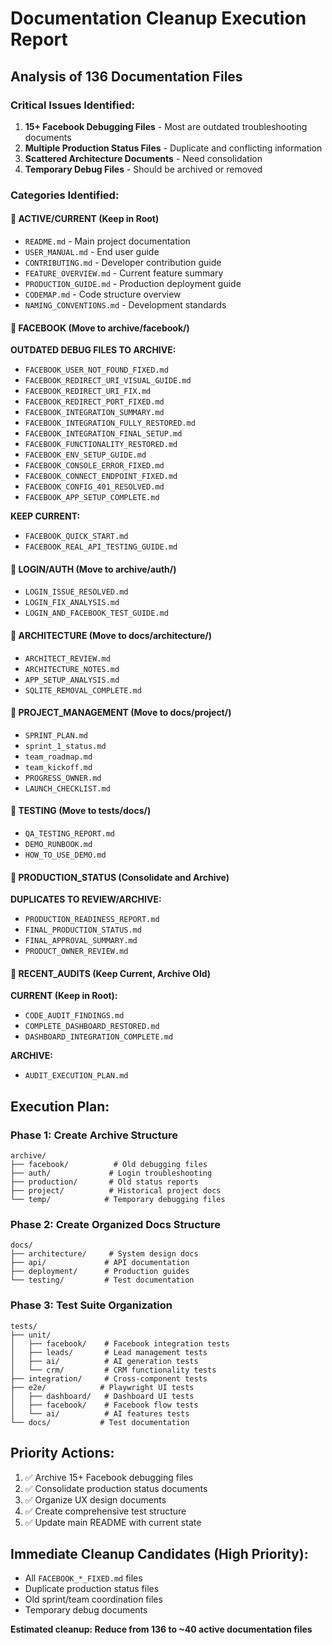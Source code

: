 # Documentation Cleanup Execution Report

## Analysis of 136 Documentation Files

### Critical Issues Identified:
1. **15+ Facebook Debugging Files** - Most are outdated troubleshooting documents
2. **Multiple Production Status Files** - Duplicate and conflicting information
3. **Scattered Architecture Documents** - Need consolidation
4. **Temporary Debug Files** - Should be archived or removed

### Categories Identified:

#### 📁 ACTIVE/CURRENT (Keep in Root)
- `README.md` - Main project documentation
- `USER_MANUAL.md` - End user guide
- `CONTRIBUTING.md` - Developer contribution guide
- `FEATURE_OVERVIEW.md` - Current feature summary
- `PRODUCTION_GUIDE.md` - Production deployment guide
- `CODEMAP.md` - Code structure overview
- `NAMING_CONVENTIONS.md` - Development standards

#### 📁 FACEBOOK (Move to archive/facebook/)
**OUTDATED DEBUG FILES TO ARCHIVE:**
- `FACEBOOK_USER_NOT_FOUND_FIXED.md`
- `FACEBOOK_REDIRECT_URI_VISUAL_GUIDE.md`
- `FACEBOOK_REDIRECT_URI_FIX.md`
- `FACEBOOK_REDIRECT_PORT_FIXED.md`
- `FACEBOOK_INTEGRATION_SUMMARY.md`
- `FACEBOOK_INTEGRATION_FULLY_RESTORED.md`
- `FACEBOOK_INTEGRATION_FINAL_SETUP.md`
- `FACEBOOK_FUNCTIONALITY_RESTORED.md`
- `FACEBOOK_ENV_SETUP_GUIDE.md`
- `FACEBOOK_CONSOLE_ERROR_FIXED.md`
- `FACEBOOK_CONNECT_ENDPOINT_FIXED.md`
- `FACEBOOK_CONFIG_401_RESOLVED.md`
- `FACEBOOK_APP_SETUP_COMPLETE.md`

**KEEP CURRENT:**
- `FACEBOOK_QUICK_START.md`
- `FACEBOOK_REAL_API_TESTING_GUIDE.md`

#### 📁 LOGIN/AUTH (Move to archive/auth/)
- `LOGIN_ISSUE_RESOLVED.md`
- `LOGIN_FIX_ANALYSIS.md`
- `LOGIN_AND_FACEBOOK_TEST_GUIDE.md`

#### 📁 ARCHITECTURE (Move to docs/architecture/)
- `ARCHITECT_REVIEW.md`
- `ARCHITECTURE_NOTES.md`
- `APP_SETUP_ANALYSIS.md`
- `SQLITE_REMOVAL_COMPLETE.md`

#### 📁 PROJECT_MANAGEMENT (Move to docs/project/)
- `SPRINT_PLAN.md`
- `sprint_1_status.md`
- `team_roadmap.md`
- `team_kickoff.md`
- `PROGRESS_OWNER.md`
- `LAUNCH_CHECKLIST.md`

#### 📁 TESTING (Move to tests/docs/)
- `QA_TESTING_REPORT.md`
- `DEMO_RUNBOOK.md`
- `HOW_TO_USE_DEMO.md`

#### 📁 PRODUCTION_STATUS (Consolidate and Archive)
**DUPLICATES TO REVIEW/ARCHIVE:**
- `PRODUCTION_READINESS_REPORT.md`
- `FINAL_PRODUCTION_STATUS.md`
- `FINAL_APPROVAL_SUMMARY.md`
- `PRODUCT_OWNER_REVIEW.md`

#### 📁 RECENT_AUDITS (Keep Current, Archive Old)
**CURRENT (Keep in Root):**
- `CODE_AUDIT_FINDINGS.md`
- `COMPLETE_DASHBOARD_RESTORED.md`
- `DASHBOARD_INTEGRATION_COMPLETE.md`

**ARCHIVE:**
- `AUDIT_EXECUTION_PLAN.md`

## Execution Plan:

### Phase 1: Create Archive Structure
```
archive/
├── facebook/          # Old debugging files
├── auth/             # Login troubleshooting
├── production/       # Old status reports
├── project/          # Historical project docs
└── temp/            # Temporary debugging files
```

### Phase 2: Create Organized Docs Structure
```
docs/
├── architecture/     # System design docs
├── api/             # API documentation
├── deployment/      # Production guides
└── testing/         # Test documentation
```

### Phase 3: Test Suite Organization
```
tests/
├── unit/
│   ├── facebook/    # Facebook integration tests
│   ├── leads/       # Lead management tests
│   ├── ai/          # AI generation tests
│   └── crm/         # CRM functionality tests
├── integration/     # Cross-component tests
├── e2e/            # Playwright UI tests
│   ├── dashboard/   # Dashboard UI tests
│   ├── facebook/    # Facebook flow tests
│   └── ai/          # AI features tests
└── docs/           # Test documentation
```

## Priority Actions:
1. ✅ Archive 15+ Facebook debugging files
2. ✅ Consolidate production status documents
3. ✅ Organize UX design documents
4. ✅ Create comprehensive test structure
5. ✅ Update main README with current state

## Immediate Cleanup Candidates (High Priority):
- All `FACEBOOK_*_FIXED.md` files
- Duplicate production status files
- Old sprint/team coordination files
- Temporary debug documents

**Estimated cleanup: Reduce from 136 to ~40 active documentation files**
